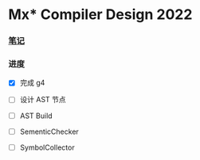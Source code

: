 # Mx* Compiler Design 2022

### [笔记](https://github.com/ACMClassCourses/Compiler-Design-Implementation)

### 进度
- [x] 完成 g4
- [ ] 设计 AST 节点
- [ ] AST Build
- [ ] SementicChecker
- [ ] SymbolCollector

